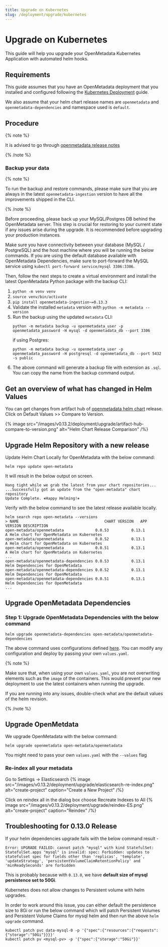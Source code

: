 ```yaml
---
title: Upgrade on Kubernetes
slug: /deployment/upgrade/kubernetes
---
```


# Upgrade on Kubernetes

This guide will help you upgrade your OpenMetadata Kubernetes Application with automated helm hooks.

## Requirements

This guide assumes that you have an OpenMetadata deployment that you installed and configured following the 
[Kubernetes Deployment](/deployment/kubernetes) guide.

We also assume that your helm chart release names are `openmetadata` and `openmetadata-dependencies` and namespace used is
`default`.

## Procedure

{% note %}

It is advised to go through [openmetadata release notes](/deployment/upgrade#breaking-changes-from-0130-release)

{% /note %}

### Backup your data

{% note %}

To run the backup and restore commands, please make sure that you are always in the latest `openmetadata-ingestion`
version to have all the improvements shipped in the CLI.

{% /note %}

Before proceeding, please back up your MySQL/Postgres DB behind the OpenMetadata server. This step is crucial for 
restoring to your current state if any issues arise during the upgrade. It is recommended before upgrading your production instances.

Make sure you have connectivity between your database (MySQL / PostgreSQL) and the host machine where you will be running 
the below commands. If you are using the default database available with OpenMetadata Dependencies, make sure to 
port-forward the MySQL service using `kubectl port-forward service/mysql 3306:3306`.

Then, follow the next steps to create a virtual environment and install the latest OpenMetadata Python package with the backup CLI:

1. `python -m venv venv`
2. `source venv/bin/activate`
3. `pip install openmetadata-ingestion~=0.13.3`
4. Validate the installed `metadata` version with `python -m metadata --version`
5. Run the backup using the updated `metadata` CLI:
    ```
    python -m metadata backup -u openmetadata_user -p openmetadata_password -H mysql -d openmetadata_db --port 3306
    ```
    if using Postgres:
    ```
    python -m metadata backup -u openmetadata_user -p openmetadata_password -H postgresql -d openmetadata_db --port 5432 -s public
    ```
6. The above command will generate a backup file with extension as `.sql`. You can copy the name from the backup
    command output.

## Get an overview of what has changed in Helm Values

You can get changes from artifact hub of [openmetadata helm chart](https://artifacthub.io/packages/helm/open-metadata/openmetadata) release. Click on Default Values >> Compare to Version.

 {% image src="/images/v0.13.2/deployment/upgrade/artifact-hub-compare-to-version.png" alt="Helm Chart Release Comparison" /%}

## Upgrade Helm Repository with a new release

Update Helm Chart Locally for OpenMetadata with the below command:

```commandline
helm repo update open-metadata
```

It will result in the below output on screen.

```commandline
Hang tight while we grab the latest from your chart repositories...
...Successfully got an update from the "open-metadata" chart repository
Update Complete. ⎈Happy Helming!⎈
```

Verify with the below command to see the latest release available locally.

```commandline
helm search repo open-metadata --versions
> NAME                                   	CHART VERSION	APP VERSION	DESCRIPTION                                
open-metadata/openmetadata              0.0.53          0.13.1          A Helm chart for OpenMetadata on Kubernetes
open-metadata/openmetadata              0.0.52          0.13.1          A Helm chart for OpenMetadata on Kubernetes
open-metadata/openmetadata              0.0.51          0.13.1          A Helm chart for OpenMetadata on Kubernetes
...
open-metadata/openmetadata-dependencies 0.0.53          0.13.1          Helm Dependencies for OpenMetadata         
open-metadata/openmetadata-dependencies 0.0.52          0.13.1          Helm Dependencies for OpenMetadata         
open-metadata/openmetadata-dependencies 0.0.51          0.13.1          Helm Dependencies for OpenMetadata 
...
```

## Upgrade OpenMetadata Dependencies

### Step 1: Upgrade OpenMetadata Dependencies with the below command

```commandline
helm upgrade openmetadata-dependencies open-metadata/openmetadata-dependencies
```

The above command uses configurations defined [here](https://raw.githubusercontent.com/open-metadata/openmetadata-helm-charts/main/charts/deps/values.yaml).
You can modify any configuration and deploy by passing your own `values.yaml`.

{% note %}

Make sure that, when using your own `values.yaml`, you are not overwriting elements such as the `image` of the containers.
This would prevent your new deployment to use the latest containers when running the upgrade.

If you are running into any issues, double-check what are the default values of the helm revision.

{% /note %}

## Upgrade OpenMetdata

We upgrade OpenMetadata with the below command:

```commandline
helm upgrade openmetadata open-metadata/openmetadata
```

You might need to pass your own `values.yaml` with the `--values` flag

### Re-index all your metadata

Go to Settings -> Elasticsearch
 {% image src="/images/v0.13.2/deployment/upgrade/elasticsearch-re-index.png" alt="create-project" caption="Create a New Project" /%}

Click on reindex all
in the dialog box choose Recreate Indexes to All
 {% image src="/images/v0.13.2/deployment/upgrade/reindex-ES.png" alt="create-project" caption="Reindex" /%}

## Troubleshooting for 0.13.0 Release

If your helm dependencies upgrade fails with the below command result -

```
Error: UPGRADE FAILED: cannot patch "mysql" with kind StatefulSet: StatefulSet.apps "mysql" is invalid: spec: Forbidden: updates to statefulset spec for fields other than 'replicas', 'template', 'updateStrategy', 'persistentVolumeClaimRetentionPolicy' and 'minReadySeconds' are forbidden
```

This is probably because with `0.13.0`, we have **default size of mysql persistence set to 50Gi**.

Kubernetes does not allow changes to Persistent volume with helm upgrades.

In order to work around this issue, you can either default the persistence size to 8Gi or run the below command which will patch Persistent Volumes and Persistent Volume Claims for mysql helm and then run the above `helm upgrade` command.

```
kubectl patch pvc data-mysql-0 -p '{"spec":{"resources":{"requests":{"storage":"50Gi"}}}}'
kubectl patch pv <mysql-pv> -p '{"spec":{"storage":"50Gi"}}'
```